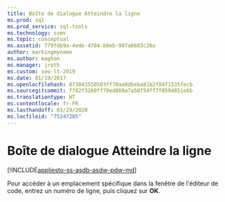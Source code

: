```yaml
---
title: Boîte de dialogue Atteindre la ligne
ms.prod: sql
ms.prod_service: sql-tools
ms.technology: ssms
ms.topic: conceptual
ms.assetid: 779fdb9a-4ede-4784-b9eb-997a6683c26e
author: markingmyname
ms.author: maghan
ms.manager: jroth
ms.custom: seo-lt-2019
ms.date: 01/19/2017
ms.openlocfilehash: 073843550503ff70aa0dbeba81b2f84f1535fecb
ms.sourcegitcommit: ff82f3260ff79ed860a7a58f54ff7f0594851e6b
ms.translationtype: HT
ms.contentlocale: fr-FR
ms.lasthandoff: 03/29/2020
ms.locfileid: "75247205"
---
```

# <a name="go-to-line-dialog-box"></a>Boîte de dialogue Atteindre la ligne

[!INCLUDE[appliesto-ss-asdb-asdw-pdw-md](../../includes/appliesto-ss-asdb-asdw-pdw-md.md)]

Pour accéder à un emplacement spécifique dans la fenêtre de l'éditeur de code, entrez un numéro de ligne, puis cliquez sur **OK**.